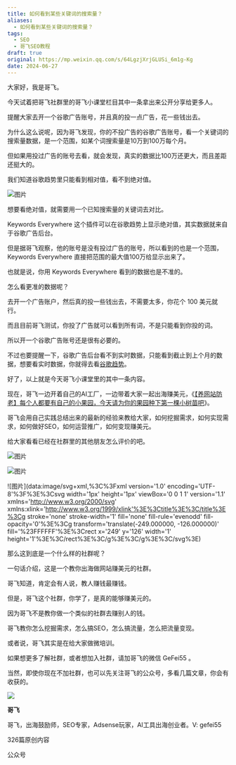 ```yaml
---
title: 如何看到某些关键词的搜索量？
aliases:
  - 如何看到某些关键词的搜索量？
tags:
  - SEO
  - 哥飞SEO教程
draft: true
original: https://mp.weixin.qq.com/s/64LgzjXrjGLUSi_6m1g-Kg
date: 2024-06-27
---
```

大家好，我是哥飞。

今天试着把哥飞社群里的哥飞小课堂栏目其中一条拿出来公开分享给更多人。

提醒大家去开一个谷歌广告账号，并且真的投一点广告，花一些钱出去。

为什么这么说呢，因为哥飞发现，你的不投广告的谷歌广告账号，看一个关键词的搜索量数据，是一个范围，如某个词搜索量是10万到100万每个月。

但如果用投过广告的账号去看，就会发现，真实的数据比100万还更大，而且差距还挺大的。

我们知道谷歌趋势里只能看到相对值，看不到绝对值。

![图片](https://mmbiz.qpic.cn/sz_mmbiz_png/LBrX00GQeicvZesz7jRaDCkrIiaY1vyxWJcLGkZwl2n7zGDh0ib0nkBoW5A7iaOu6BFfxy9wGgKuhkHCvaib9w3jDOA/640?wx_fmt=png&from=appmsg&tp=webp&wxfrom=5&wx_lazy=1&wx_co=1)

想要看绝对值，就需要用一个已知搜索量的关键词去对比。

Keywords Everywhere 这个插件可以在谷歌趋势上显示绝对值，其实数据就来自于谷歌广告后台。

但是据哥飞观察，他的账号是没有投过广告的账号，所以看到的也是一个范围，Keywords Everywhere 直接把范围的最大值100万给显示出来了。

也就是说，你用 Keywords Everywhere 看到的数据也是不准的。

怎么看更准的数据呢？

去开一个广告账户，然后真的投一些钱出去，不需要太多，你花个 100 美元就行。

而且目前哥飞测试，你投了广告就可以看到所有词，不是只能看到你投的词。

所以开一个谷歌广告账号还是很有必要的。

不过也要提醒一下，谷歌广告后台看不到实时数据，只能看到截止到上个月的数据，想要看实时数据，你就得去看[谷歌趋势](https://trends.google.com/trends/?hl=zh-CN)。

好了，以上就是今天哥飞小课堂里的其中一条内容。


现在，哥飞一边开着自己的AI工厂，一边带着大家一起出海赚美元，《[【养网站防老】每个人都要有自己的小果园，今天请为你的果园种下第一棵小树苗吧](http://mp.weixin.qq.com/s?__biz=MjM5OTIzMzYyMA==&mid=2650082415&idx=1&sn=8b725d7238143cdf7b0992b6f7835b57&chksm=bf3f3d548848b442dafc0a5fa379cf90be1749a82d62c2371d2140fed2cc5bbc86e3430e2d6f&scene=21#wechat_redirect)》。

哥飞会用自己实践总结出来的最新的经验来教给大家，如何挖掘需求，如何实现需求，如何做好SEO，如何运营推广，如何变现赚美元。  

给大家看看已经在社群里的其他朋友怎么评价的吧。

  

![图片](https://mmbiz.qpic.cn/sz_mmbiz_jpg/LBrX00GQeictfJNjePhchkZYLuBwKPcJl2yZPhaRV7VWHg1Fe9tIs05v9QTFBq1oCZjVn9qB08LszWxrFibHHeMQ/640?wx_fmt=other&wxfrom=5&wx_lazy=1&wx_co=1&tp=webp)

![图片](https://mmbiz.qpic.cn/sz_mmbiz_jpg/LBrX00GQeicsc3DNibdfcSLWyEGZBZSXSUbPuaibAobt9LPMO3wygibBF21OuH0mCYZU6Hn3qgz5Zvxml98F9dKnrQ/640?wx_fmt=other&wxfrom=5&wx_lazy=1&wx_co=1&tp=webp)

  

![图片](data:image/svg+xml,%3C%3Fxml version='1.0' encoding='UTF-8'%3F%3E%3Csvg width='1px' height='1px' viewBox='0 0 1 1' version='1.1' xmlns='http://www.w3.org/2000/svg' xmlns:xlink='http://www.w3.org/1999/xlink'%3E%3Ctitle%3E%3C/title%3E%3Cg stroke='none' stroke-width='1' fill='none' fill-rule='evenodd' fill-opacity='0'%3E%3Cg transform='translate(-249.000000, -126.000000)' fill='%23FFFFFF'%3E%3Crect x='249' y='126' width='1' height='1'%3E%3C/rect%3E%3C/g%3E%3C/g%3E%3C/svg%3E)

  
那么这到底是一个什么样的社群呢？  

  

一句话介绍，这是一个教你出海做网站赚美元的社群。  

  

哥飞知道，肯定会有人说，教人赚钱最赚钱。  

  

但是，哥飞这个社群，你学了，是真的能够赚美元的。

  

因为哥飞不是教你做一个类似的社群去赚别人的钱。  

  

哥飞教你怎么挖掘需求，怎么搞SEO，怎么搞流量，怎么把流量变现。

  

或者说，哥飞其实是在给大家做微培训。

  

如果想更多了解社群，或者想加入社群，请加哥飞的微信 GeFei55 。  

  

当然，即使你现在不加社群，也可以先关注哥飞的公众号，多看几篇文章，你会有收获的。  

  

![](http://mmbiz.qpic.cn/mmbiz_png/LBrX00GQeicsQIcEZg1UMapobh9KDpNHpFI7CNXVq0Z4zQD6zVia7KGl8iacciaFNPCa3Cic1TKp4h7tYY9doIQ3eRg/300?wx_fmt=png&wxfrom=19)

**哥飞**

哥飞，出海鼓励师，SEO专家，Adsense玩家，AI工具出海创业者。V: gefei55

326篇原创内容

公众号
